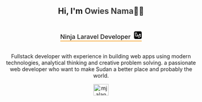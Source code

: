 <h2 align="center">Hi, I'm <span style="font-weight:bold;color:#3e3e3e">Owies Nama</span>👋🏽</h2>
<div align="center">
<h3 align="center" style="display:flex; align-items:center; justify-content:center; display:inline-block; font-weight:500; border-bottom:3px solid rgb(250,200,130)">Ninja Laravel Developer  
<svg style="margin-left:5px" width="20" viewBox="0 0 15 15" fill="none" xmlns="http://www.w3.org/2000/svg"><g id="SVGRepo_bgCarrier" stroke-width="0"></g><g id="SVGRepo_iconCarrier"> <path d="M4.10395 3.39722L6.57057 8.33045L3.92564 9.2121L2.59746 3.89939L4.10395 3.39722Z" fill="#000000"></path> <path d="M9.27727 11.5078L7.98064 8.91452L11.1378 7.86212L12.3027 9.69254L9.27727 11.5078Z" fill="#000000"></path> <path d="M12.1839 6.45935L11.5623 6.66653L11.0444 5.85257L11.6207 5.70848L12.1839 6.45935Z" fill="#000000"></path> <path fill-rule="evenodd" clip-rule="evenodd" d="M0 2.5C0 1.11929 1.11929 0 2.5 0H12.5C13.8807 0 15 1.11929 15 2.5V12.5C15 13.8807 13.8807 15 12.5 15H2.5C1.11929 15 0 13.8807 0 12.5V2.5ZM4.80445 2.56215C4.69317 2.33959 4.43518 2.23272 4.19912 2.31141L1.84198 3.09712C1.59412 3.17974 1.45165 3.43927 1.51502 3.69273L3.08645 9.97845C3.12023 10.1136 3.20883 10.2285 3.33091 10.2955C3.453 10.3625 3.59751 10.3756 3.72963 10.3315L7.02232 9.23396L8.62431 12.4379C8.68659 12.5625 8.79801 12.6554 8.93173 12.6944C9.06544 12.7333 9.20934 12.7147 9.32877 12.6431L13.2573 10.2859C13.373 10.2165 13.4557 10.1033 13.4867 9.97206C13.5177 9.84078 13.4943 9.70254 13.4219 9.58874L12.1157 7.53616L13.1582 7.18866C13.3107 7.13784 13.4294 7.01682 13.4773 6.86341C13.5253 6.71 13.4965 6.5429 13.4001 6.41432L12.2215 4.84289C12.1008 4.68196 11.8954 4.60903 11.7003 4.65782L10.1288 5.05068C9.9729 5.08966 9.84522 5.20122 9.78567 5.3505C9.72613 5.49979 9.74197 5.6686 9.82826 5.80419L10.5845 6.99249L7.52888 8.01101L4.80445 2.56215Z" fill="#000000"></path> </g></svg></h3>
</div>


<p align="center">
Fullstack developer with experience in building web apps using modern technologies, analytical thinking and creative problem solving.
a passionate web developer who want to make Sudan a better place and probably the world.</p>

<p align="center">
<a href="https://twitter.com/OwiesNama" target="blank"><img align="center" src="https://raw.githubusercontent.com/rahuldkjain/github-profile-readme-generator/master/src/images/icons/Social/twitter.svg" alt="mjalanbaki" height="30" width="40" /></a>
</p>

